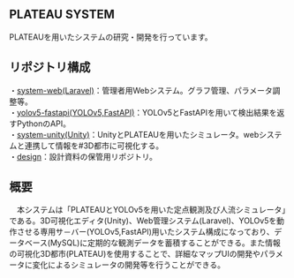 ## PLATEAU SYSTEM
PLATEAUを用いたシステムの研究・開発を行っています。  
## リポジトリ構成  
・[system-web(Laravel)](https://github.com/plateau-system/system-web)：管理者用Webシステム。グラフ管理、パラメータ調整等。  
・[yolov5-fastapi(YOLOv5,FastAPI)](https://github.com/plateau-system/yolov5-fastapi)：YOLOv5とFastAPIを用いて検出結果を返すPythonのAPI。  
・[system-unity(Unity)](https://github.com/plateau-system/system-unity)：UnityとPLATEAUを用いたシミュレータ。webシステムと連携して情報を#3D都市に可視化する。  
・[design](https://github.com/plateau-system/design)：設計資料の保管用リポジトリ。
## 概要  
　本システムは「PLATEAUとYOLOv5を用いた定点観測及び人流シミュレータ」である。3D可視化エディタ(Unity)、Web管理システム(Laravel)、YOLOv5を動作させる専用サ－バー(YOLOv5,FastAPI)用いたシステム構成になっており、データベース(MySQL)に定期的な観測データを蓄積することができる。また情報の可視化3D都市(PLATEAU)を使用することで、詳細なマップUIの開発やパラメータに変化によるシミュレータの開発等を行うことができる。
